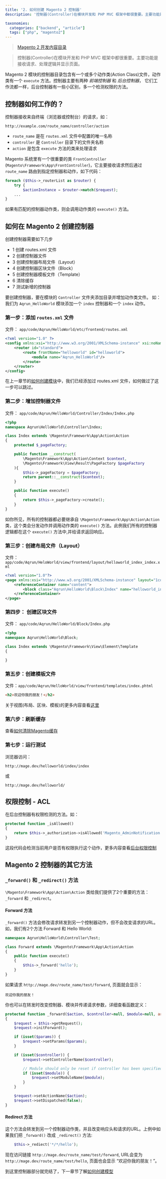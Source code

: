 ```yaml
---
title: '2. 如何创建 Magento 2 控制器'
description: '控制器(Controller)在模块开发和 PHP MVC 框架中都很重要。主要功能是接收请求、处理逻辑并显示页面'

taxonomies:
  categories: ["backend", "article"]
  tags: ["php", "magento2"]
---
```


> [Magento 2 开发内容目录](@/backend/2020-02-02-0.magento-menu.md)

> 控制器(Controller)在模块开发和 PHP MVC 框架中都很重要。主要功能是接收请求、处理逻辑并显示页面。

Magento 2 模块的控制器目录包含有一个或多个动作类(Action Class)文件，动作类有一个 `execute` 方法。控制器主要有两种 *前端控制器* 和 *后台控制器*， 它们工作流都一样，后台控制器有一些小区别，多一个检测权限的方法。

## 控制器如何工作的？

控制器接收来自终端（浏览器或控制台）的请求，如：

```
http://example.com/route_name/controller/action
```

* `route_name` 是在 `routes.xml` 文件中配置的唯一名称
* `controller` 是 `Controller` 目录下的文件夹名称
* `action` 是包含 `execute` 方法的类来处理请求

Magento 系统里有一个很重要的类 `FrontController` (`Magento\Framework\App\FrontController`)，它主要接收请求然后通过 `route_name` 路由到指定控制器和动作，如下代码：

```php
foreach ($this->_routerList as $router) {
    try {
        $actionInstance = $router->match($request);
    ...
}
```

如果有匹配的控制器动作类，则会调用动作类的 `execute()` 方法。

## 如何在 Magento 2 创建控制器

创建控制器需要如下几步

* 1 创建 routes.xml 文件
* 2 创建控制器文件
* 3 创建控制器布局文件（Layout）
* 4 创建控制器区块文件（Block）
* 5 创建控制器模板文件（Template）
* 6 清除缓存
* 7 测试新增的控制器

要创建控制器，要在模块的 `Controller` 文件夹添加目录并增加动作类文件。 如： 我们为 `Aqrun_HelloWorld` 模块添加一个 `index` 控制器和一个 `index` 动作。

### 第一步：添加 `routes.xml` 文件

文件： `app/code/Aqrun/HelloWorld/etc/frontend/routes.xml`

```xml
<?xml version="1.0" ?>
<config xmlns:xsi="http://www.w3.org/2001/XMLSchema-instance" xsi:noNamespaceSchemaLocation="urn:magento:framework:App/etc/routes.xsd">
    <router id="standard">
        <route frontName="helloworld" id="helloworld">
            <module name="Aqrun_HelloWorld"/>
        </route>
    </router>
</config>
```

在上一章节的[如何创建模块](1.magento-2-module-development.md)中，我们已经添加过 routes.xml 文件，如何做过了这一步可以跳过。

### 第二步：增加控制器文件

文件： `app/code/Aqrun/HelloWorld/Controller/Index/Index.php`

```php
<?php
namespace Aqrun\HelloWorld\Controller\Index;

class Index extends \Magento\Framework\App\Action\Action
{
    protected $_pageFactory;

    public function __construct(
        \Magento\Framework\App\Action\Context $context,
        \Magento\Framework\View\Result\PageFactory $pageFactory
    ){
        $this->_pageFactory = $pageFactory;
        return parent::__construct($context);
    }

    public function execute()
    {
        return $this->_pageFactory->create();
    }
}
```

如你所见，所有的控制器都必要继承自 `\Magento\Framework\App\Action\Action` 类，这个类会分发动作并调用动作类的 `execute()` 方法。此例我们所有的控制器逻辑都在这个 `execute()` 方法中,并给请求返回响应。

### 第三步：创建布局文件（Layout）

文件：`app/code/Aqrun/HeloWorld/view/frontend/layout/helloworld_index_index.xml`

```xml
<?xml version="1.0"?>
<page xmlns:xsi="http://www.w3.org/2001/XMLSchema-instance" layout="1column" xsi:noNamespaceSchemaLocation="urn:magento:framework:View/Layout/etc/page_configuration.xsd">
    <referenceContainer name="content">
        <block class="Aqrun\HelloWorld\Block\Index" name="helloworld_index_index" template="Aqrun_HelloWorld::index.phtml" />
    </referenceContainer>
</page>
```

### 第四步： 创建区块文件

文件： `app/code/Aqrun/HelloWorld/Block/Index.php`

```php
<?php
namespace Aqrun\HelloWorld\Block;

class Index extends \Magento\Framework\View\Element\Template
{

}
```

### 第五步：创建模板文件

文件：`app/code/Aqrun/HelloWorld/view/frontend/templates/index.phtml`

```html
<h2>欢迎你我的朋友！</h2>
```

关于视图(布局、区块、模板)的更多内容查看[这里](0)

### 第六步：刷新缓存

查看[如何清除Magento缓存](0)

### 第七步：运行测试

浏览器访问：

```
http://mage.dev/helloworld/index/index
```

或

```
http://mage.dev/helloworld/
```

## 权限控制 - ACL

在后台控制器有权限检测的方法。如：

```php
protected function _isAllowed()
{
    return $this->_authorization->isAllowed('Magento_AdminNotification::show_list');
}
```

这段代码会检测当前用户是否有权限执行这个动作，更多内容查看[后台权限控制](0)

## Magento 2 控制器的其它方法

### `_forward()` 和 `_redirect()` 方法

`\Magento\Framework\App\Action\Action` 类给我们提供了2个重要的方法： `_forward` 和 `_redirect`。

#### Forward 方法

`_forward()` 方法会修改请求转发到另一个控制器动作，但不会改变请求的URL。如，我们有2个方法 Forward 和 Hello World:

```php
namespace Aqrun\HelloWorld\Controller\Test;

class Forward extends \Magento\Framework\App\Action\Action
{
    public function execute()
    {
        $this->_forward('hello');
    }
}
```

如果请求 `http://mage.dev/route_name/test/forward`, 页面就会显示：

```
欢迎你我的朋友！
```

你也可以在转发时改变控制器、模块并传递请求参数，详细查看函数定义：

```php
protected function _forward($action, $controller=null, $module=null, array $params=null)
{
    $request = $this->getRequest();
    $request->initForward();

    if (isset($params)) {
        $request->setParams($params);
    }

    if (isset($controller)) {
        $request->setControllerName($controller);

        // Module should only be reset if controller has been specified
        if (isset($module)) {
            $request->setModuleName($module);
        }
    }

    $request->setActionName($action);
    $request->setDispatched(false);
}
```

#### Redirect 方法

这个方法会转发到另一个控制器动作类，并且改变响应头和请求的URL。上例中如果我们把 `_forward()` 改成 `_redirect()` 方法:

```php
    $this->_rediect('*/*/hello');
```

现在访问链接 `http://mage.dev/route_name/test/forward`, URL会变为 `http://mage.dev/route_name/test/hello`, 页面也会显示 “欢迎你我的朋友！”。

到这里控制器部分就完结了，下一章节了解[如何创建模型](0)